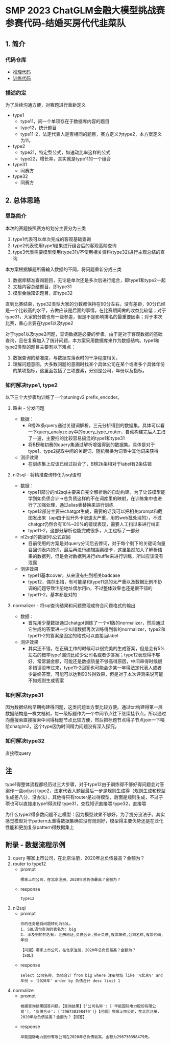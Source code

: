 # SMP 2023 ChatGLM金融大模型挑战赛参赛代码-结婚买房代代韭菜队
## 1. 简介
### 代码仓库
- [推理代码](https://modelscope.cn/models/getmarried_buyahouse_beingleeks4ever/SMP2023_gbb4/summary)
- [训练代码](https://modelscope.cn/models/getmarried_buyahouse_beingleeks4ever/SMP2023_gbb4_ptv2/summary)

### 描述约定
为了后续沟通方便，对赛题进行重新定义
* type1
    * type11，问一个单项存在于数据库内容的题目
    * type12，统计题目
    * type11-2，法定代表人是否相同的题目，赛方定义为type2，本方案定义为11。
* type2
    * type21，特定型公式，如速动比率这样的公式
    * type22，增长率，其实就是type11的一个组合
* type31
    * 同赛方
* type32
    * 同赛方


## 2. 总体思路
### 思路简介
本次的赛题按照赛方的划分主要分为三类
1. type1代表可以单次完成的客观基础查询
2. type2代表使用type1结果进行组合后的客观高阶查询
3. type3代表需要模型使用(type31)/不使用相关资料(type32)进行主观总结的查询

本方案根据解题所需输入数据的不同，将问题重新分成三类
1. 数据库精准查询题目，无论是单次还是多次后进行组合，即type1和type2一起
2. 文档内容总结题目，即type31
3. 模型金融知识题目，即type32

直到比赛结束，type32类型大家的分数都保持在90分左右，没有差距，90分已经是一个比较高的水平，去做应该是后面的事情，在比赛期间做的收益比较低；对于type31，大家的分数也有一些参差，但是不是影响排名的最重要因素；对于本次比赛，重心主要在type1以及type2

对于type1以及type2问题，查询数据是必要的步骤。由于是对于客观数据的基础查询，且在复赛加入了统计问题，本方案采用数据库来作为数据结构。type1和type2类型的题目主要有以下难点：
1. 数据查询的精准度，与数据库落表时的干净程度相关。
2. 理解问题意图，大多数问题的意图时找某个具体公司在某个或者多个具体年份的某项指标，这里面包括了三项要素，分别是公司，年份以及指标。

### 如何解决type1, type2
以下三个大步骤均训练了一个ptuningv2 prefix_encoder。
1. 路由 - 分发问题
    * 数据：
        * B榜2k条query通过关键词解析，三元分析得到的数据集。具体可以看一下query_analyze.py中的query_type_router，自动构建完后人工扫了一遍，主要扫的比较容易搞混的type1和type31
        * 将B榜和初赛的query集通过解析增强得到的数据集。具体是对于type1、type2提取中间的关键词，随机替换为词表中其他词来获得
    * 测评效果
        * 在训练集上应该已经过拟合了，B榜2k条相对于label有2条估错

2. nl2sql - 将精准查询转化为sql语句
    * 数据：
        * type11部分的nl2sql主要来自完全解析后的自动构建，为了让该模型能学到如负债合计->总负债这样的不在词库里的映射，在训练集中也进行了加强处理，通过alias表替换来进行训练
        * type12部分主要来chatgpt生成，需要的话我可以把相关prompt和截图发出来（api由于没开外卡限速太严重，用的web批处理的），不过chatgpt仍然会有10%~20%的错误表现，需要人工扫过来进行纠正
        * type11-2，这部分解析也能完成很多，人工也标了一部分
    * nl2sql的数据列\公式召回
        * 目前使用的方案是对query分词后去停词，对于每个剩下的关键词向量召回词表内的词，最后再进行编辑距离硬卡，这里虽然加入了解析结果的数据列，但是会对数据列进行shuffle来进行训练，所以应该没有泄露
    * 测评效果
        * type11基本cover，从来没有扫到相关badcase
        * type12，偶尔出错，有可能是和type11混的太严重以及数据比例不协调的问题导致注册地址偶尔用in，不过整体效果也还是很不错的
        * type11-2，基本都是对的
3. normalizer - 将sql查询结果和问题整理成符合问题格式的输出
    * 数据：
        * 首先用少量数据通过chatgpt训练了一个v1版的normalizer，然后通过它生成的答案进一步纠错数据再次训练得到新的normalizer，type2和type11-2的答案是固定的格式可以直接当label
    * 测评效果
        * 其实还不错。在正确工作的时候可以很完美的生成答案，但是会有5%左右的概率type1漏词比如少公司名或者少答案；type12表现得不够好，常常漏金额，可能还是数据质量不够高得原因，中间审得时候很多错误没审过来，type11-2回答也可能会少某一年得法定代表人或者少最终答案，可能可以达到90%得效果，但是对于本次评测来说可能不如规则生成答案

### 如何解决type31
因为数据结构早期构建得问题，这类问题本方案比较方便。通过txt构建得第一层数据结构是一棵文档树，每一级标题作为一个中间节点往下继续挂节点，所以通过向量搜索直接搜索中间得标题节点比较方便，然后把标题节点得子节点join一下喂给chatglm2，这个type因为时间精力问题没有深入探究。

### 如何解决type32
直接喂query

## 注
type1得整体流程都经历过三大步骤，对于type12由于训练得不够好得问题会对答案作一些adjust
type2，法定代表人题目最后一步是规则生成得（规则生成和模型生成差八分，没办法），其他得只有router是过得模型，后面是规则生成，不过子项也可以直接走type1得流程
type31，查找知识直接喂
type32，直接喂

为什么type2得多数问题不走模型：因为模型效果不够好，为了提分没法子。其实感觉模型对于pattern太重得数据集确实没有规则好，模型得主要优势还是在泛化性能和更加复杂pattern得数据集上

## 附录 - 数据流程示例
1. query 
    哪家上市公司，在北京注册，2020年总负债最高？金额为？
2. router to type12
    * prompt
        ```
        哪家上市公司，在北京注册，2020年总负债最高？金额为？
        ```
    * response
        ```
        type12
        ```
3. nl2sql
    * prompt
        ```
        你的任务是将问题转化为SQL。
        1. SQL语句查询的表名为: big
        2. 涉及到的列名有: 注册地址,负债合计,预计负债,股票简称,公司名称,股票代码,年份
        
        【问题】哪家上市公司，在北京注册，2020年总负债最高？金额为？
        【SQL】
        ```
    * response
        ```
        select 公司名称, 负债合计 from big where 注册地址 like '%北京%' and 年份 = '2020年' order by 负债合计 desc limit 1
        ```
4. normalize
    * prompt
        ```
        根据查询结果回答问题。【查询结果】{'公司名称': ['华能国际电力股份有限公司'], '负债合计': ['296730398479']}【问题】哪家上市公司，在北京注册，2020年总负债最高？金额为？【回答】
        ```
    * response
        ```
        华能国际电力股份有限公司在2020年总负债最高，金额为296730398479元。
        ```


